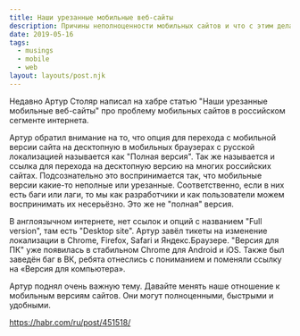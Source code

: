 ```yaml
---
title: Наши урезанные мобильные веб-сайты
description: Причины неполноценности мобильных сайтов и что с этим делать
date: 2019-05-16
tags:
  - musings
  - mobile
  - web
layout: layouts/post.njk
---
```

Недавно Артур Столяр написал на хабре статью "Наши урезанные мобильные веб-сайты" про проблему мобильных сайтов в российском сегменте интернета.

Артур обратил внимание на то, что опция для перехода с мобильной версии сайта на десктопную в мобильных браузерах с русской локализацией называется как "Полная версия". Так же называется и ссылка для перехода на десктопную версию на многих российских сайтах. Подсознательно это воспринимается так, что мобильные версии какие-то неполные или урезанные. Соответственно, если в них есть баги или лаги, то мы как разработчики и как пользователи можем воспринимать их несерьёзно. Это же не "полная" версия.

В англоязычном интернете, нет ссылок и опций с названием "Full version", там есть "Desktop site". Артур завёл тикеты на изменение локализации в Chrome, Firefox, Safari и Яндекс.Браузере. "Версия для ПК" уже появилась в стабильном Chrome для Android и iOS. Также был заведён баг в ВК, ребята отнеслись с пониманием и поменяли ссылку на «Версия для компьютера».

Артур поднял очень важную тему. Давайте менять наше отношение к мобильным версиям сайтов. Они могут полноценными, быстрыми и удобными.

https://habr.com/ru/post/451518/
